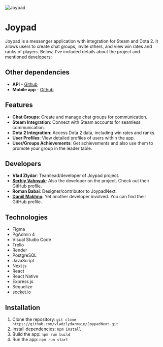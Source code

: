 
![Joypad](https://joypadapi.onrender.com/image/logotip.png)


# Joypad

Joypad is a messenger application with integration for Steam and Dota 2. It allows users to create chat groups, invite others, and view win rates and ranks of players. Below, I've included details about the project and mentioned developers:

## Other dependencies

- **API** - [Github](https://github.com/vladzlydarmain/JoypadAPI)
- **Mobile app** - [Github](https://github.com/vladzlydarmain/JoypadAPI)

## Features

- **Chat Groups**: Create and manage chat groups for communication.
- **Steam Integration**: Connect with Steam accounts for seamless communication.
- **Dota 2 Integration**: Access Dota 2 data, including win rates and ranks.
- **User Profiles**: View detailed profiles of users within the app.
- **User/Groups Achievements**: Get achievements and also use them to promote your group in the leader table.

## Developers

- **Vlad Zlydar**: Teamlead/developer of Joypad project.
- [**Serhiy Vahnyuk**](https://github.com/SerhiyVahnyuk/): Also the developer on the project. Check out their GitHub profile.
- **Roman Babai**: Designer/contributor to JoypadNext.
- [**Daniil Makhno**](https://github.com/shrek0228/): Yet another developer involved. You can find their GitHub profile.

## Technologies
- Figma
- PgAdmin 4
- Visual Studio Code
- Trello
- Render
- PostgreSQL
- JavaScript
- Next js
- React
- React Native
- Express js
- Sequelize
- socket.io

## Installation

1. Clone the repository: `git clone https://github.com/vladzlydarmain/JoypadNext.git`
2. Install dependencies: `npm install`
3. Build the app: `npm run build`
3. Run the app: `npm run start`
